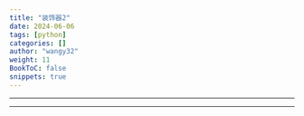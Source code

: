 ```yaml
---
title: "装饰器2"
date: 2024-06-06
tags: [python]
categories: []
author: "wangy32"
weight: 11
BookToC: false
snippets: true
---
```



---
---

